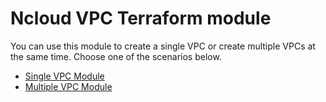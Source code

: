 # Ncloud VPC Terraform module

You can use this module to create a single VPC or create multiple VPCs at the same time. Choose one of the scenarios below.

- [Single VPC Module](./docs/single-vpc.md)
- [Multiple VPC Module](./docs/multiple-vpc.md)
